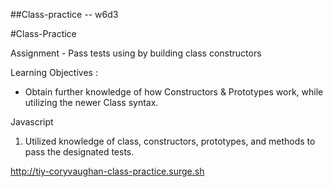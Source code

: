##Class-practice -- w6d3

#Class-Practice

Assignment - Pass tests using by building class constructors

Learning Objectives :
* Obtain further knowledge of how Constructors & Prototypes work, while utilizing the newer Class syntax.

Javascript
1. Utilized knowledge of class, constructors, prototypes, and methods to pass the designated tests.

http://tiy-coryvaughan-class-practice.surge.sh
